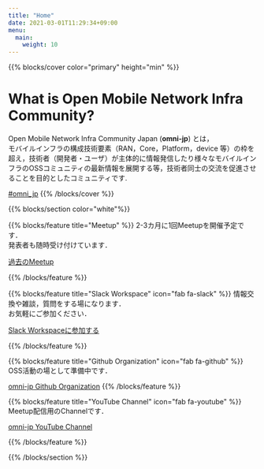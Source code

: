 ```yaml
---
title: "Home"
date: 2021-03-01T11:29:34+09:00
menu:
  main:
    weight: 10
---
```


{{% blocks/cover color="primary" height="min" %}}
# What is Open Mobile Network Infra Community?

Open Mobile Network Infra Community Japan (<strong>omni-jp</strong>) とは，  
モバイルインフラの構成技術要素（RAN，Core，Platform，device 等）の枠を超え，技術者（開発者・ユーザ）が主体的に情報発信したり様々なモバイルインフラのOSSコミュニティの最新情報を展開する等，技術者同士の交流を促進させることを目的としたコミュニティです.

<i class="fab fa-twitter"></i> [#omni_jp](https://twitter.com/search?q=%23omni_jp)
{{% /blocks/cover %}}


{{% blocks/section color="white"%}}

{{% blocks/feature title="Meetup" %}}
2-3カ月に1回Meetupを開催予定です．  
発表者も随時受け付けています．

[過去のMeetup](/meetup)

{{% /blocks/feature %}}

{{% blocks/feature title="Slack Workspace" icon="fab fa-slack" %}}
情報交換や雑談，質問をする場になります．  
お気軽にご参加ください．

[Slack Workspaceに参加する](https://join.slack.com/t/omni-jp/shared_invite/zt-mfp1dskx-Td91V0wzoUwFt88xfvtESg)

{{% /blocks/feature %}}

{{% blocks/feature title="Github Organization" icon="fab fa-github" %}}
OSS活動の場として準備中です．  

[omni-jp Github Organization](https://github.com/omni-jp)
{{% /blocks/feature %}}

{{% blocks/feature title="YouTube Channel" icon="fab fa-youtube" %}}
Meetup配信用のChannelです．  

[omni-jp YouTube Channel](https://www.youtube.com/channel/UCnZp6DJTQQfoT6rLt8CBz5g)

{{% /blocks/feature %}}

{{% /blocks/section %}}
